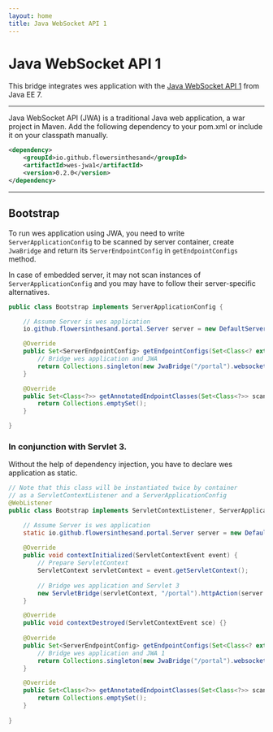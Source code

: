 ```yaml
---
layout: home
title: Java WebSocket API 1
---
```


# Java WebSocket API 1
This bridge integrates wes application with the [Java WebSocket API 1](http://docs.oracle.com/javaee/7/tutorial/doc/websocket.htm#GKJIQ5) from Java EE 7.

---

Java WebSocket API (JWA) is a traditional Java web application, a war project in Maven. Add the following dependency to your pom.xml or include it on your classpath manually.

```xml
<dependency>
    <groupId>io.github.flowersinthesand</groupId>
    <artifactId>wes-jwa1</artifactId>
    <version>0.2.0</version>
</dependency>
```

---

## Bootstrap

To run wes application using JWA, you need to write `ServerApplicationConfig` to be scanned by server container, create `JwaBridge` and return its `ServerEndpointConfig` in `getEndpointConfigs` method.

In case of embedded server, it may not scan instances of `ServerApplicationConfig` and you may have to follow their server-specific alternatives. 

```java
public class Bootstrap implements ServerApplicationConfig {

    // Assume Server is wes application
    io.github.flowersinthesand.portal.Server server = new DefaultServer();

    @Override
    public Set<ServerEndpointConfig> getEndpointConfigs(Set<Class<? extends Endpoint>> classes) {
        // Bridge wes application and JWA
        return Collections.singleton(new JwaBridge("/portal").websocketAction(server.websocketAction()).config());
    }

    @Override
    public Set<Class<?>> getAnnotatedEndpointClasses(Set<Class<?>> scanned) {
        return Collections.emptySet();
    }

}
```

### In conjunction with Servlet 3.

Without the help of dependency injection, you have to declare wes application as static.

```java
// Note that this class will be instantiated twice by container 
// as a ServletContextListener and a ServerApplicationConfig
@WebListener
public class Bootstrap implements ServletContextListener, ServerApplicationConfig {

    // Assume Server is wes application
    static io.github.flowersinthesand.portal.Server server = new DefaultServer();
    
    @Override
    public void contextInitialized(ServletContextEvent event) {
        // Prepare ServletContext
        ServletContext servletContext = event.getServletContext();
        
        // Bridge wes application and Servlet 3
        new ServletBridge(servletContext, "/portal").httpAction(server.httpAction());
    }

    @Override
    public void contextDestroyed(ServletContextEvent sce) {}
    
    @Override
    public Set<ServerEndpointConfig> getEndpointConfigs(Set<Class<? extends Endpoint>> classes) {
        // Bridge wes application and JWA 1
        return Collections.singleton(new JwaBridge("/portal").websocketAction(server.websocketAction()).config());
    }

    @Override
    public Set<Class<?>> getAnnotatedEndpointClasses(Set<Class<?>> scanned) {
        return Collections.emptySet();
    }
    
}
```